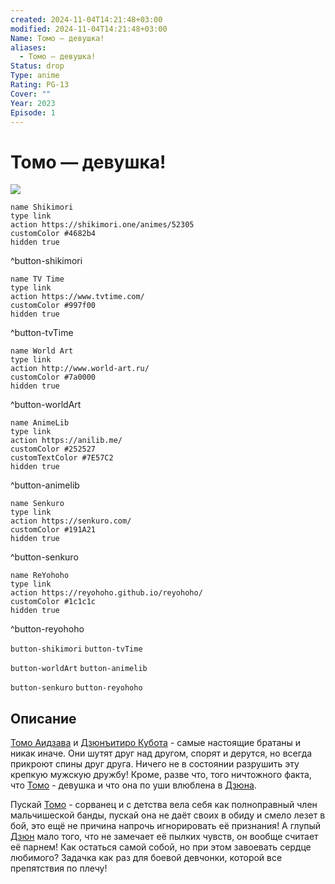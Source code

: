 ```yaml
---
created: 2024-11-04T14:21:48+03:00
modified: 2024-11-04T14:21:48+03:00
Name: Томо — девушка!
aliases:
  - Томо — девушка!
Status: drop
Type: anime
Rating: PG-13
Cover: ""
Year: 2023
Episode: 1
---
```


# Томо — девушка!

![](https://nyaa.shikimori.one/uploads/poster/animes/52305/bb3f11c4d63ac28815f6eb4f612d3748.jpeg)

```button
name Shikimori
type link
action https://shikimori.one/animes/52305
customColor #4682b4
hidden true
```
^button-shikimori

```button
name TV Time
type link
action https://www.tvtime.com/
customColor #997f00
hidden true
```
^button-tvTime

```button
name World Art
type link
action http://www.world-art.ru/
customColor #7a0000
hidden true
```
^button-worldArt

```button
name AnimeLib
type link
action https://anilib.me/
customColor #252527
customTextColor #7E57C2
hidden true
```
^button-animelib

```button
name Senkuro
type link
action https://senkuro.com/
customColor #191A21
hidden true
```
^button-senkuro

```button
name ReYohoho
type link
action https://reyohoho.github.io/reyohoho/
customColor #1c1c1c
hidden true
```
^button-reyohoho

`button-shikimori` `button-tvTime`

`button-worldArt` `button-animelib`

`button-senkuro` `button-reyohoho`

## Описание

[Томо Аидзава](https://shikimori.one/characters/132225-tomo-aizawa) и [Дзюнъитиро Кубота](https://shikimori.one/characters/132227-junichirou-kubota) - самые настоящие братаны и никак иначе. Они шутят друг над другом, спорят и дерутся, но всегда прикроют спины друг друга. Ничего не в состоянии разрушить эту крепкую мужскую дружбу! Кроме, разве что, того ничтожного факта, что [Томо](https://shikimori.one/characters/132225-tomo-aizawa) - девушка и что она по уши влюблена в [Дзюна](https://shikimori.one/characters/132227-junichirou-kubota).

Пускай [Томо](https://shikimori.one/characters/132225-tomo-aizawa) - сорванец и с детства вела себя как полноправный член мальчишеской банды, пускай она не даёт своих в обиду и смело лезет в бой, это ещё не причина напрочь игнорировать её признания! А глупый [Дзюн](https://shikimori.one/characters/132227-junichirou-kubota) мало того, что не замечает её пылких чувств, он вообще считает её парнем! Как остаться самой собой, но при этом завоевать сердце любимого? Задачка как раз для боевой девчонки, которой все препятствия по плечу!
